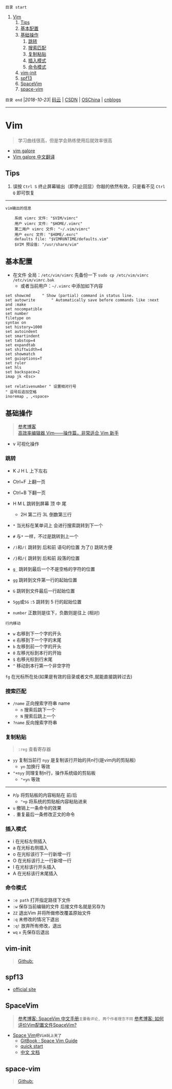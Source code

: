 `目录 start`
 
1. [Vim](#vim)
    1. [Tips](#tips)
    1. [基本配置](#基本配置)
    1. [基础操作](#基础操作)
        1. [跳转](#跳转)
        1. [搜索匹配](#搜索匹配)
        1. [复制粘贴](#复制粘贴)
        1. [插入模式](#插入模式)
        1. [命令模式](#命令模式)
    1. [vim-init](#vim-init)
    1. [spf13](#spf13)
    1. [SpaceVim](#spacevim)
    1. [space-vim](#space-vim)

`目录 end` |_2018-10-23_| [码云](https://gitee.com/gin9) | [CSDN](http://blog.csdn.net/kcp606) | [OSChina](https://my.oschina.net/kcp1104) | [cnblogs](http://www.cnblogs.com/kuangcp)
****************************************
# Vim 
> 学习曲线很高，但是学会熟练使用后就效率很高

- [vim galore](https://github.com/mhinz/vim-galore)
- [Vim galore 中文翻译](https://github.com/wsdjeg/vim-galore-zh_cn)

## Tips
1. 误按 `Ctrl S` 终止屏幕输出（即停止回显）你敲的依然有效，只是看不见 `Ctrl Q` 即可恢复

**************
`vim输出的信息`
```
    系统 vimrc 文件: "$VIM/vimrc"
    用户 vimrc 文件: "$HOME/.vimrc"
    第二用户 vimrc 文件: "~/.vim/vimrc"
    用户 exrc 文件: "$HOME/.exrc"
    defaults file: "$VIMRUNTIME/defaults.vim"
    $VIM 预设值: "/usr/share/vim"
```
## 基本配置
- 在文件 全局：`/etc/vim/vimrc` 先备份一下 `sudo cp /etc/vim/vimrc /etc/vim/vimrc.bak`
	- 或者当前用户：`~/.vimrc` 中添加如下内容
```
set showcmd		" Show (partial) command in status line.
set autowrite		" Automatically save before commands like :next and :make
set nocompatible
set number
filetype on 
syntax on
set history=1000
set autoindent
set smartindent
set tabstop=4
set expandtab
set shiftwidth=4
set showmatch
set guioptions=T
set ruler
set hls
set backspace=2
imap jk <Esc> 

set relativenumber " 设置相对行号
" 逗号后追加空格
inoremap , ,<space>  
```

## 基础操作
> [参考博客](http://www.jianshu.com/p/bcbe916f97e1)  
> [高效率编辑器 Vim——操作篇，非常适合 Vim 新手](https://linuxtoy.org/archives/efficient-editing-with-vim.html)

- v 可视化操作

### 跳转
- K J H L 上下左右
- Ctrl+F  上翻一页
- Ctrl+B  下翻一页
- H M L   跳转到屏幕 顶 中 尾
	- 2H  第二行 3L 倒数第三行

- `*` 当光标在某单词上 会进行搜索跳转到下一个
- `#` 与`*` 一样，不过是跳转到上一个
- `/)`和`/(` 跳转到 后和前 语句的位置 为了() 跳转方便
- `/}`和`/{` 跳转到 后和前 段落的位置  
- `g_` 跳转到最后一个不是空格的字符的位置
- `gg` 跳转到文件第一行的起始位置
- `G` 跳转到文件最后一行起始位置

- `5gg`或`5G` `:5` 跳转到 5 行的起始位置
- `number` 正数则是往下，负数则是往上 (相对)

`行内移动`
- `w` 右移到下一个字的开头
- `e` 右移到下一个字的末尾
- `b` 左移到前一个字的开头
- `0` 左移光标到本行的开始
- `$` 右移光标到行末尾
- `^` 移动到本行第一个非空字符

`fg` 在光标所在处(如果是有效的目录或者文件,就能直接跳转过去)

### 搜索匹配
- `/name`  正向搜索字符串 name
	- `n` 搜索后跳下一个 
	- `N` 搜索后跳上一个
- `?name` 反向搜索字符串

### 复制粘贴
> `:reg` 查看寄存器

- `yy` 复制当前行 `nyy` 是复制该行开始的共n行(是vim内的剪贴板)
    - `yn` 加换行 等效
- `"+nyy` 同理复制n行，操作系统级的剪贴板
    - `"+yn` 等效

*********

- `P`/`p`  将剪贴板的内容粘贴在 前/后
    - `"+p` 将系统的剪贴板内容粘贴进来
- `u` 撤销上一条命令的效果
- `.` 重复最后一条修改正文的命令

### 插入模式
- i  在光标左侧插入
- a  在光标右侧插入
- o  在光标该行下一行新增一行
- O  在光标该行上一行新增一行
- I  在光标该行开头插入
- A  在光标该行末尾插入

### 命令模式
- `:e path` 打开指定路径下文件
- `:w` 保存当前编辑的文件 后接文件名就是另存为
- `ZZ` 退出Vim 并将所做修改覆盖原始文件
- `:q` 未修改的情况下退出
- `:q!` 放弃所有修改，退出
- `wq` `x` 先保存后退出

## vim-init
> [Github:](https://github.com/skywind3000/vim-init)

## spf13
- [official site](http://vim.spf13.com/)

## SpaceVim
> [参考博客: SpaceVim 中文手册](https://ruby-china.org/topics/32020)`主要看评论, 两个作者理念不同`
> [参考博客: 如何评价Vim配置文件SpaceVim?](https://www.zhihu.com/question/54270182)

- [Space Vim](https://github.com/topics/spacevim)`把Vim玩上天了`
    - [GitBook : Space Vim Guide](https://legacy.gitbook.com/book/everettjf/spacevimtutorial/details)
    - [quick start](https://spacevim.org/quick-start-guide/)
    - [中文 文档](https://spacevim.org/cn/documentation/)

## space-vim 
> [Github:](https://github.com/liuchengxu/space-vim)
